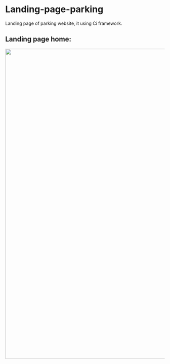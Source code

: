 # Landing-page-parking
 Landing page of parking website, it using Ci framework.

## Landing page home:
<img align='center' src="https://github.com/NowshadRuhan/Landing-page-parking/blob/master/home.gif" width="980">
